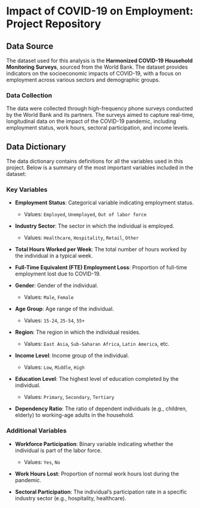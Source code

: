 # Impact of COVID-19 on Employment: Project Repository

## Data Source

The dataset used for this analysis is the **Harmonized COVID-19 Household Monitoring Surveys**, sourced from the World Bank. The dataset provides indicators on the socioeconomic impacts of COVID-19, with a focus on employment across various sectors and demographic groups.

### Data Collection

The data were collected through high-frequency phone surveys conducted by the World Bank and its partners. The surveys aimed to capture real-time, longitudinal data on the impact of the COVID-19 pandemic, including employment status, work hours, sectoral participation, and income levels.

## Data Dictionary

The data dictionary contains definitions for all the variables used in this project. Below is a summary of the most important variables included in the dataset:

### Key Variables

- **Employment Status**: Categorical variable indicating employment status.
  - Values: `Employed`, `Unemployed`, `Out of labor force`
  
- **Industry Sector**: The sector in which the individual is employed.
  - Values: `Healthcare`, `Hospitality`, `Retail`, `Other`
  
- **Total Hours Worked per Week**: The total number of hours worked by the individual in a typical week.
  
- **Full-Time Equivalent (FTE) Employment Loss**: Proportion of full-time employment lost due to COVID-19.
  
- **Gender**: Gender of the individual.
  - Values: `Male`, `Female`
  
- **Age Group**: Age range of the individual.
  - Values: `15-24`, `25-54`, `55+`
  
- **Region**: The region in which the individual resides.
  - Values: `East Asia`, `Sub-Saharan Africa`, `Latin America`, etc.
  
- **Income Level**: Income group of the individual.
  - Values: `Low`, `Middle`, `High`
  
- **Education Level**: The highest level of education completed by the individual.
  - Values: `Primary`, `Secondary`, `Tertiary`
  
- **Dependency Ratio**: The ratio of dependent individuals (e.g., children, elderly) to working-age adults in the household.

### Additional Variables

- **Workforce Participation**: Binary variable indicating whether the individual is part of the labor force.
  - Values: `Yes`, `No`
  
- **Work Hours Lost**: Proportion of normal work hours lost during the pandemic.
  
- **Sectoral Participation**: The individual’s participation rate in a specific industry sector (e.g., hospitality, healthcare).
